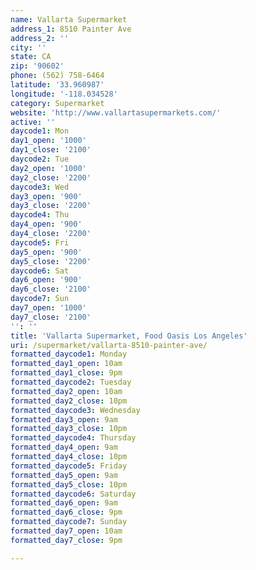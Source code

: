 ```yaml
---
name: Vallarta Supermarket
address_1: 8510 Painter Ave
address_2: ''
city: ''
state: CA
zip: '90602'
phone: (562) 758-6464
latitude: '33.960987'
longitude: '-118.034528'
category: Supermarket
website: 'http://www.vallartasupermarkets.com/'
active: ''
daycode1: Mon
day1_open: '1000'
day1_close: '2100'
daycode2: Tue
day2_open: '1000'
day2_close: '2200'
daycode3: Wed
day3_open: '900'
day3_close: '2200'
daycode4: Thu
day4_open: '900'
day4_close: '2200'
daycode5: Fri
day5_open: '900'
day5_close: '2200'
daycode6: Sat
day6_open: '900'
day6_close: '2100'
daycode7: Sun
day7_open: '1000'
day7_close: '2100'
'': ''
title: 'Vallarta Supermarket, Food Oasis Los Angeles'
uri: /supermarket/vallarta-8510-painter-ave/
formatted_daycode1: Monday
formatted_day1_open: 10am
formatted_day1_close: 9pm
formatted_daycode2: Tuesday
formatted_day2_open: 10am
formatted_day2_close: 10pm
formatted_daycode3: Wednesday
formatted_day3_open: 9am
formatted_day3_close: 10pm
formatted_daycode4: Thursday
formatted_day4_open: 9am
formatted_day4_close: 10pm
formatted_daycode5: Friday
formatted_day5_open: 9am
formatted_day5_close: 10pm
formatted_daycode6: Saturday
formatted_day6_open: 9am
formatted_day6_close: 9pm
formatted_daycode7: Sunday
formatted_day7_open: 10am
formatted_day7_close: 9pm

---
```

